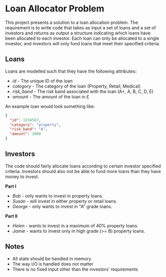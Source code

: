 # Loan Allocator Problem

This project presents a solution to a loan allocation problem. The requirement is to write code that takes
as input a set of loans and a set of investors and returns as output a structure indicating which loans
have been allocated to each investor. Each loan can only be allocated to a single investor, and investors
will only fund loans that meet their specified criteria.

## Loans

Loans are modelled such that they have the following attributes:

- _id_ - The unique ID of the loan
- _category_ - The category of the loan (Property, Retail, Medical)
- _risk_band_ - The risk band associated with the loan (A+, A, B, C, D, E)
- _amount_ - The amount of the loan in £

An example loan would look something like:

```json
{
  "id": 1234567,
  "category": "property",
  "risk_band": "A",
  "amount": 1000
}
```

## Investors

The code should fairly allocate loans according to certain investor specified criteria. Investors should
also not be able to fund more loans than they have money to invest.

**Part I**

- _Bob_ - only wants to invest in property loans.
- _Susan_ - will invest in either property or retail loans.
- _George_ - only wants to invest in "A" grade loans.

**Part II**

- _Helen_ - wants to invest in a maximum of 40% property loans.
- _Jamie_ - wants to invest only in high grade (>= B) property loans.

## Notes

- All state should be handled in memory
- The way I/O is handled does not matter
- There is no fixed input other than the investors' requirements
